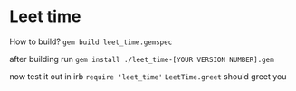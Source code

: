# Leet time

How to build?
```gem build leet_time.gemspec```

after building run
```gem install ./leet_time-[YOUR VERSION NUMBER].gem```

now test it out in irb
```require 'leet_time'```
```LeetTime.greet``` should greet you

